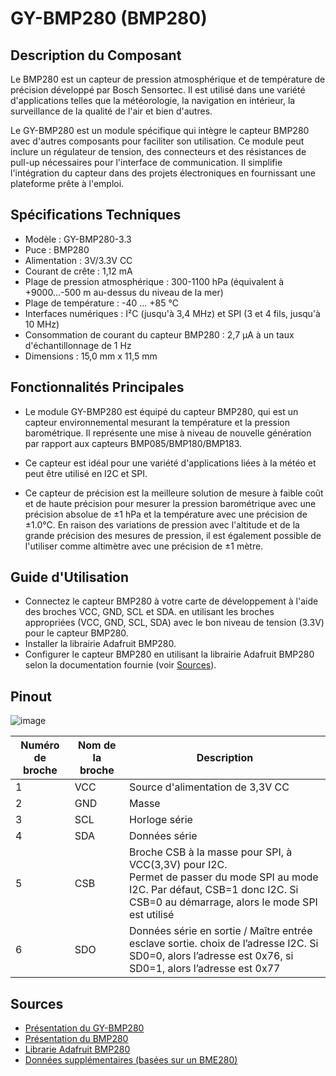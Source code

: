 # GY-BMP280 (BMP280)

## Description du Composant
Le BMP280 est un capteur de pression atmosphérique et de température de précision développé par Bosch Sensortec. Il est utilisé dans une variété d'applications telles que la météorologie, la navigation en intérieur, la surveillance de la qualité de l'air et bien d'autres.

Le GY-BMP280 est un module spécifique qui intègre le capteur BMP280 avec d'autres composants pour faciliter son utilisation. Ce module peut inclure un régulateur de tension, des connecteurs et des résistances de pull-up nécessaires pour l'interface de communication. Il simplifie l'intégration du capteur dans des projets électroniques en fournissant une plateforme prête à l'emploi.

## Spécifications Techniques
- Modèle : GY-BMP280-3.3
- Puce : BMP280
- Alimentation : 3V/3.3V CC
- Courant de crête : 1,12 mA
- Plage de pression atmosphérique : 300-1100 hPa (équivalent à +9000…-500 m au-dessus du niveau de la mer)
- Plage de température : -40 … +85 °C
- Interfaces numériques : I²C (jusqu'à 3,4 MHz) et SPI (3 et 4 fils, jusqu'à 10 MHz)
- Consommation de courant du capteur BMP280 : 2,7 µA à un taux d'échantillonnage de 1 Hz
- Dimensions : 15,0 mm x 11,5 mm

## Fonctionnalités Principales
- Le module GY-BMP280 est équipé du capteur BMP280, qui est un capteur environnemental mesurant la température et la pression barométrique. Il représente une mise à niveau de nouvelle génération par rapport aux capteurs BMP085/BMP180/BMP183.

- Ce capteur est idéal pour une variété d'applications liées à la météo et peut être utilisé en I2C et SPI.

- Ce capteur de précision est la meilleure solution de mesure à faible coût et de haute précision pour mesurer la pression barométrique avec une précision absolue de ±1 hPa et la température avec une précision de ±1.0°C. En raison des variations de pression avec l'altitude et de la grande précision des mesures de pression, il est également possible de l'utiliser comme altimètre avec une précision de ±1 mètre.

## Guide d'Utilisation
- Connectez le capteur BMP280 à votre carte de développement à l'aide des broches VCC, GND, SCL et SDA. en utilisant les broches appropriées (VCC, GND, SCL, SDA) avec le bon niveau de tension (3.3V) pour le capteur BMP280.
- Installer la librairie Adafruit BMP280.
- Configurer le capteur BMP280 en utilisant la librairie Adafruit BMP280 selon la documentation fournie (voir [Sources](#sources)).

## Pinout

![image](https://electrocredible.com/wp-content/uploads/2022/12/bmp280-1024x539.webp)

| Numéro de broche | Nom de la broche | Description                                                                                                                                                                            |
|------------------|------------------|----------------------------------------------------------------------------------------------------------------------------------------------------------------------------------------|
| 1                | VCC              | Source d'alimentation de 3,3V CC                                                                                                                                                       |
| 2                | GND              | Masse                                                                                                                                                                                  |
| 3                | SCL              | Horloge série                                                                                                                                                                          |
| 4                | SDA              | Données série                                                                                                                                                                          |
| 5                | CSB              | Broche CSB à la masse pour SPI, à VCC(3,3V) pour I2C. 	<br/>Permet de passer du mode SPI au mode I2C. Par défaut, CSB=1 donc I2C. Si CSB=0 au démarrage, alors le mode SPI est utilisé |
| 6                | SDO              | Données série en sortie / Maître entrée esclave sortie. choix de l’adresse I2C. Si SD0=0, alors l’adresse est 0x76, si SD0=1, alors l’adresse est 0x77                                                                                                                               |



## Sources
- [Présentation du GY-BMP280](https://5.imimg.com/data5/SELLER/Doc/2022/1/WG/FV/GY/1833510/gy-bmp280-3-3-high-precision-atmospheric-pressure-sensor.pdf)
- [Présentation du BMP280](https://www.bosch-sensortec.com/media/boschsensortec/downloads/datasheets/bst-bmp280-ds001.pdf)
- [Librarie Adafruit BMP280](https://github.com/adafruit/Adafruit_BMP280_Library)
- [Données supplémentaires (basées sur un BME280)](http://gilles.thebault.free.fr/spip.php?article47)
